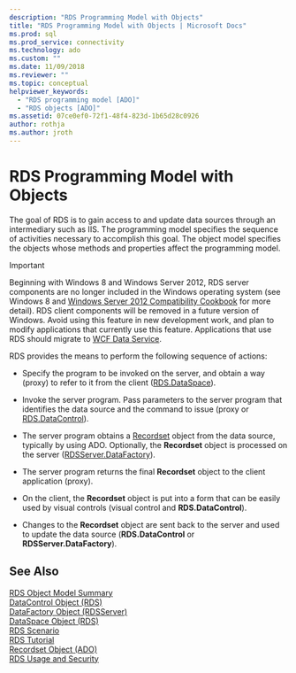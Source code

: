 ```yaml
---
description: "RDS Programming Model with Objects"
title: "RDS Programming Model with Objects | Microsoft Docs"
ms.prod: sql
ms.prod_service: connectivity
ms.technology: ado
ms.custom: ""
ms.date: 11/09/2018
ms.reviewer: ""
ms.topic: conceptual
helpviewer_keywords: 
  - "RDS programming model [ADO]"
  - "RDS objects [ADO]"
ms.assetid: 07ce0ef0-72f1-48f4-823d-1b65d28c0926
author: rothja
ms.author: jroth
---
```

# RDS Programming Model with Objects
The goal of RDS is to gain access to and update data sources through an intermediary such as IIS. The programming model specifies the sequence of activities necessary to accomplish this goal. The object model specifies the objects whose methods and properties affect the programming model.  
  
> [!IMPORTANT]
>  Beginning with Windows 8 and Windows Server 2012, RDS server components are no longer included in the Windows operating system (see Windows 8 and [Windows Server 2012 Compatibility Cookbook](https://www.microsoft.com/download/details.aspx?id=27416) for more detail). RDS client components will be removed in a future version of Windows. Avoid using this feature in new development work, and plan to modify applications that currently use this feature. Applications that use RDS should migrate to [WCF Data Service](https://go.microsoft.com/fwlink/?LinkId=199565).  
  
 RDS provides the means to perform the following sequence of actions:  
  
-   Specify the program to be invoked on the server, and obtain a way (proxy) to refer to it from the client ([RDS.DataSpace](../../reference/rds-api/dataspace-object-rds.md)).  
  
-   Invoke the server program. Pass parameters to the server program that identifies the data source and the command to issue (proxy or [RDS.DataControl](../../reference/rds-api/datacontrol-object-rds.md)).  
  
-   The server program obtains a [Recordset](../../reference/ado-api/recordset-object-ado.md) object from the data source, typically by using ADO. Optionally, the **Recordset** object is processed on the server ([RDSServer.DataFactory](../../reference/rds-api/datafactory-object-rdsserver.md)).  
  
-   The server program returns the final **Recordset** object to the client application (proxy).  
  
-   On the client, the **Recordset** object is put into a form that can be easily used by visual controls (visual control and **RDS.DataControl**).  
  
-   Changes to the **Recordset** object are sent back to the server and used to update the data source (**RDS.DataControl** or **RDSServer.DataFactory**).  
  
## See Also  
 [RDS Object Model Summary](./rds-object-model-summary.md)   
 [DataControl Object (RDS)](../../reference/rds-api/datacontrol-object-rds.md)   
 [DataFactory Object (RDSServer)](../../reference/rds-api/datafactory-object-rdsserver.md)   
 [DataSpace Object (RDS)](../../reference/rds-api/dataspace-object-rds.md)   
 [RDS Scenario](./rds-scenario.md)   
 [RDS Tutorial](./rds-tutorial.md)   
 [Recordset Object (ADO)](../../reference/ado-api/recordset-object-ado.md)   
 [RDS Usage and Security](./rds-usage-and-security.md)